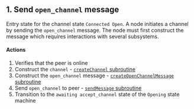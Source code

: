 ## 1. Send `open_channel` message

Entry state for the channel state `Connected Open`. A node initiates a channel by sending the `open_channel` message. The node must first construct the message which requires interactions with several subsystems.

#### Actions

1. Verifies that the peer is online
1. Construct the `channel` - [`createChannel` subroutine](../routines/createChannel.md)
1. Construct the `open_channel` message - [`createOpenChannelMessage` subroutine](../routines/createChannelOpenMessage.md)
1. Send `open_channel` to peer - [`sendMessage` subroutine](../routines/sendMessage.md)
1. Transition to the `awaiting accept_channel` state of the `Opening` state machine
